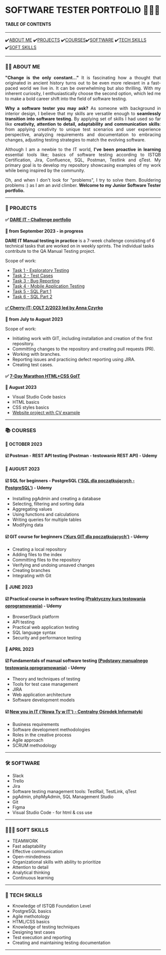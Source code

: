 # SOFTWARE TESTER PORTFOLIO 👩🏻‍💻

<h4>TABLE OF CONTENTS</h4>

<hr>
✔️<a href="#about">ABOUT ME</a> ✔️<a href="#projects">PROJECTS</a> ✔️<a href="#courses">COURSES</a>✔️<a href="#software">SOFTWARE</a> ✔️<a href="#techskills">TECH SKILLS</a> ✔️<a href="#softskills">SOFT SKILLS</a>
<hr>

<section>
<h3 id="about">👋🏻 ABOUT ME</h3>

<p align="justify"><b>"Change is the only constant..."</b> It is fascinating how a thought that originated in ancient history turns out to be even more relevant in a fast-paced world we live in. It can be overwhelming but also thrilling. With my inherent curiosity, I enthusiastically choose the second option, which led me to make a bold career shift into the field of software testing.</p>

<p align="justify"><b>Why a software tester you may ask?</b> As someone with background in interior design, I believe that my skills are versatile enough to <b>seamlessly transition into software testing.</b> 
By applying set of skills I had used so far like <b>creativity, attention to detail, adaptability and communication skills</b>: from applying creativity to unique test scenarios and user experience perspective, analyzing requirements and documentation to embracing changes, adjusting testing strategies to match the evolving software.</p>

<p align="justify">Although I am a newbie to the IT world, <b>I've been proactive in learning</b> essential tools like; basics of software testing according to ISTQB Certification, Jira, Confluence, SQL, Postman, Testlink and qTest. My primary goal is to develop my repository showcasing examples of my work while being inspired by the community.</p>

<p align="justify">Oh,  and when I don't look for "problems", I try to solve them. Bouldering problems :) as I am an avid climber. <b>Welcome to my Junior Software Tester portfolio.</b></p>
</section>

<hr>

<section>
<h3 id="projects">🎯 PROJECTS</h3>


<h4 <span>&#9989 <a href= "https://github.com/Katarzyna-SZ/challenge_portfolio_katarzyna"> DARE IT - Challenge portfolio </a> </span></h4>
<p><b>📅 from September 2023 - in progress</b></p>

<p><b>DARE IT Manual testing in practice</b> is a 7-week challenge consisting of 6 technical tasks that are worked on in weekly sprints. The individual tasks contribute to the QA Manual Testing project.</p>

<p>Scope of work:</p>
<ul>
   <li><a href="https://github.com/Katarzyna-SZ/challenge_portfolio_katarzyna/blob/main/TASK1.md">Task 1 - Exploratory Testing</a></li>
   <li><a href="https://github.com/Katarzyna-SZ/challenge_portfolio_katarzyna/blob/main/TASK2.md">Task 2 - Test Cases</li>
   <li><a href="https://github.com/Katarzyna-SZ/challenge_portfolio_katarzyna/blob/main/TASK3.md">Task 3 - Bug Reporting</li>
   <li><a href="https://github.com/Katarzyna-SZ/challenge_portfolio_katarzyna/blob/main/TASK4.md">Task 4 - Mobile Application Testing</li>
   <li><a href="https://github.com/Katarzyna-SZ/challenge_portfolio_katarzyna/blob/main/TASK5.md">Task 5 - SQL Part 1</li>
   <li><a href="https://github.com/Katarzyna-SZ/challenge_portfolio_katarzyna/blob/main/TASK6.md">Task 6 - SQL Part 2</li>
 </ul>

<h4 <span>&#9989 Cherry-IT: COLT 2/2023 led by <a href="https://www.linkedin.com/in/ania-czyrko-05933aa1/">Anna Czyrko</a></span></h4>
<p><b>📅 from July to August 2023</b></p>
<p>Scope of work:</p>
<ul>
  <li>Initiating work with GIT, including installation and creation of the first repository.</li>
  <li>Committing changes to the repository and creating pull requests (PR).</li>
  <li>Working with branches.</li>
  <li>Reporting issues and practicing defect reporting using JIRA.</li>
  <li>Creating test cases.</li>
</ul>

<h4 <span>&#9989 <a href="https://m.goit.global/pl/?utm_source=google&utm_medium=cpc&utm_campaign=19908700535&utm_term=146264932926|652825193268||go-it&gad=1&gclid=CjwKCAjw9pGjBhB-EiwAa5jl3KnsR1nsyVDGSMKU0Rik7QbR2aWH7Dwb69fbmp7JSQsoSNztEpy_ghoCqsEQAvD_BwE">7-Day Marathon HTML+CSS GoIT</a></span></h4>
<p><b>📅 August 2023</b></p>
<ul>
<li>Visual Studio Code basics</li>
<li>HTML basics</li>
<li>CSS styles basics</li>
<li><a href="https://github.com/Katarzyna-SZ/Maraton_HTML_CSS_GoIT.git">Website project with CV example</a></li>
</ul>
</section>

<hr>

<h3 id="courses">📚 COURSES</h3>

 <section> 
  <h4>📅 OCTOBER 2023</h4>
  <h4 <span> ☑️ Postman - REST API testing (Postman - testowanie REST API) - Udemy
     
  <h4>📅 AUGUST 2023</h4>
  <h4 <span> ☑️ SQL for beginners - PostgreSQL <a href="https://www.udemy.com/certificate/UC-adeb96c5-d9d9-4245-be78-82747af491f3/?utm_source=sendgrid.com&utm_medium=email&utm_campaign=email">('SQL dla początkujących - PostgreSQL')</a> - Udemy</span></h4>
  <ul>
    <li>Installing pgAdmin and creating a database</li>
    <li>Selecting, filtering and sorting data</li>
    <li>Aggregating values</li>
    <li>Using functions and calculations</li>
    <li>Writing queries for multiple tables</li>
    <li>Modifying data</li>
  </ul>

  <h4 <span> ☑️ GIT course for beginners <a href="https://www.udemy.com/certificate/UC-df602190-9d86-405c-94ce-3033af3af66e/?utm_source=sendgrid.com&utm_medium=email&utm_campaign=email"> ('Kurs GIT dla początkujących')</a> - Udemy</span></h4>
   <ul>
   <li>Creating a local repository</li>
   <li>Adding files to the index</li>
   <li>Committing files to the repository</li>
   <li>Verifying and undoing unsaved changes</li>
   <li>Creating branches</li>
   <li>Integrating with Git</li>
   </ul>   
</section>

  <section>
  <h4>📅 JUNE 2023</h4>
  <h4 <span> ☑️ Practical course in software testing <a href="https://www.udemy.com/certificate/UC-0d768115-2bd7-44b9-b669-88ecf0c7ec7e/?utm_source=sendgrid.com&utm_medium=email&utm_campaign=email">(Praktyczny kurs testowania oprogramowania)</a> - Udemy</span></h4>
  <ul> 
    <li>BrowserStack platform</li>
    <li>API testing</li>
    <li>Practical web application testing</li>
    <li>SQL language syntax</li>
    <li>Security and performance testing</li>    
 </section>

 <section>
  <h4>📅 APRIL 2023</h4>
  <h4 <span> ☑️ Fundamentals of manual software testing <a href="https://www.udemy.com/certificate/UC-a5a15448-75a3-43b2-9007-f9082643c0be/?utm_campaign=email&utm_source=sendgrid.com&utm_medium=email">(Podstawy manualnego testowania oprogramowania)</a> - Udemy</span></h4>
  <ul>
  <li>Theory and techniques of testing</li>
  <li>Tools for test case management</li>
  <li>JIRA</li>
  <li>Web application architecture</li>
  <li>Software development models</li>
  </ul>
  <h4 <span> ☑️ <a href="https://www.nowaty.coi.gov.pl/">New you in IT ('Nowa Ty w IT') - Centralny Ośrodek Informatyki</a></span></h4>
  <ul>
  <li>Business requirements</li>
  <li>Software development methodologies</li>
  <li>Roles in the creative process</li>
  <li>Agile approach</li>
  <li>SCRUM methodology</li>
    </ul>
 </section>

<hr>

<section>
<h3 id="software">🛠️ SOFTWARE</h3>
  <ul>
  <li>Slack</li>
  <li>Trello</li>
  <li>Jira</li>
  <li>Software testing management tools: TestRail, TestLink, qTest</li>
  <li>pgAdmin, phpMyAdmin, SQL Management Studio</li>
  <li>Git</li>
  <li>Figma</li>
  <li>Visual Studio Code - for html & css use</li>
</section>

<hr>

<section>
<h3 id="softskills">🤝🧏🏻 SOFT SKILLS</h3>
<ul>
<li>TEAMWORK</li>
<li>Fast adaptability</li>
<li>Effective communication</li>
<li>Open-mindedness</li>
<li>Organizational skills with ability to prioritize</li>
<li>Attention to detail</li>
<li>Analytical thinking</li>
<li>Continuous learning</li> 
</ul>
</section>

<hr>

<section>
<h3 id="techskills">🚀 TECH SKILLS</h3>
<ul>
<li>Knowledge of ISTQB Foundation Level </li>
<li>PostgreSQL basics</li>
<li>Agile methotology</li>
<li>HTML/CSS basics</li>
<li>Knowledge of testing techniques</li>
<li>Designing test cases</li>
<li>Test execution and reporting</li>
<li>Creating and maintaining testing documentation</li>
</ul>
</section>

<hr>







